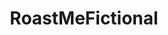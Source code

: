 ---
title: RoastMeFictional
crosslinks:
- gaming
- samuraijack
- forhonor
- Gregfuckedarock
- middleschoolroasts
- FuckAquamarine
- kindcupman
- RoastMe
---